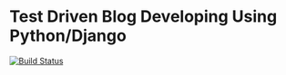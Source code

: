 # Test Driven Blog Developing Using Python/Django

[![Build Status](https://travis-ci.com/henrymbuguak/django-blog-application.svg?branch=master)](https://travis-ci.com/henrymbuguak/django-blog-application)